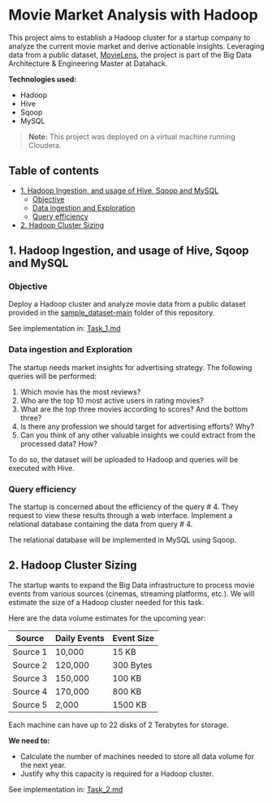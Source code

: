 # Movie Market Analysis with Hadoop

This project aims to establish a Hadoop cluster for a startup company to analyze the current movie market and derive actionable insights. Leveraging data from a public dataset, [MovieLens](https://grouplens.org/datasets/movielens/), the project is part of the Big Data Architecture & Engineering Master at Datahack.

**Technologies used:**
- Hadoop
- Hive
- Sqoop
- MySQL

> **Note:** This project was deployed on a virtual machine running Cloudera.



## Table of contents
  - [1. Hadoop Ingestion, and usage of Hive, Sqoop and MySQL](#1-hadoop-ingestion-and-usage-of-hive-sqoop-and-mysql)
    - [Objective](#objective)
    - [Data ingestion and Exploration](#data-ingestion-and-exploration)
    - [Query efficiency](#query-efficiency)
  - [2. Hadoop Cluster Sizing](#2-hadoop-cluster-sizing)



## 1. Hadoop Ingestion, and usage of Hive, Sqoop and MySQL

### Objective
Deploy a Hadoop cluster and analyze movie data from a public dataset provided in the [sample_dataset-main](sample_dataset-main) folder of this repository.

See implementation in: [Task_1.md](Task_1.md)


### Data ingestion and Exploration
The startup needs market insights for advertising strategy. The following queries will be performed:

1. Which movie has the most reviews?
2. Who are the top 10 most active users in rating movies?
3. What are the top three movies according to scores? And the bottom three?
4. Is there any profession we should target for advertising efforts? Why?
5. Can you think of any other valuable insights we could extract from the processed data? How?

To do so, the dataset will be uploaded to Hadoop and queries will be executed with Hive. 

### Query efficiency
The startup is concerned about the efficiency of the query # 4. They request to view these results through a web interface. Implement a relational database containing the data from query # 4.

The relational database will be implemented in MySQL using Sqoop.

## 2. Hadoop Cluster Sizing

The startup wants to expand the Big Data infrastructure to process movie events from various sources (cinemas, streaming platforms, etc.). We will estimate the size of a Hadoop cluster needed for this task. 

Here are the data volume estimates for the upcoming year:

| Source    | Daily Events | Event Size |
|-----------|--------------|------------|
| Source 1  | 10,000       | 15 KB      |
| Source 2  | 120,000      | 300 Bytes  |
| Source 3  | 150,000      | 100 KB     |
| Source 4  | 170,000      | 800 KB     |
| Source 5  | 2,000        | 1500 KB    |

Each machine can have up to 22 disks of 2 Terabytes for storage.

**We need to:**
- Calculate the number of machines needed to store all data volume for the next year.
- Justify why this capacity is required for a Hadoop cluster.

See implementation in: [Task_2.md](Task_2.md)
